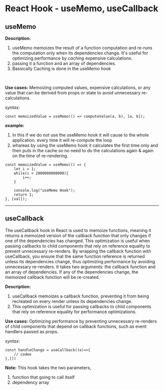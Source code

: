 # React Hook - useMemo, useCallback

## useMemo

**Description:** 
1. useMemo memoizes the result of a function computation and re-runs the computation only when its dependencies change. It's useful for optimizing performance by *caching* expensive calculations.
2. passing it a function and an array of dependencies.
3. Bassically Caching is done in the useMemo hook

<br>

**Use cases:** Memoizing computed values, expensive calculations, or any value that can be derived from props or state to avoid unnecessary re-calculations.

*syntax:*
```
const memoizedValue = useMemo(() => computeValue(a, b), [a, b]);
```

**example:**
1. In this if we do not use the useMemo hook it will cause to the whole application. every time it will re-compute the loop
2. whareas by using the useMemo hook it calculates the first time only and then puts in the cache so no need to do the calculations again & again on the time of re-rendering.
```
const memoizedValue = useMemo(() => {
    let i = 1;
    while(i < 2000000000000){
        i++;
    }

    console.log("useMemo Hook");
    return 1;
}, [val]);
```


<hr>

## useCallback

The useCallback hook in React is used to memoize functions, meaning it returns a memoized version of the callback function that only changes if one of the dependencies has changed. This optimization is useful when passing callbacks to child components that rely on reference equality to prevent unnecessary re-renders. By wrapping the callback function with useCallback, you ensure that the same function reference is returned unless its dependencies change, thus optimizing performance by avoiding unnecessary re-renders. It takes two arguments: the callback function and an array of dependencies. If any of the dependencies change, the memoized callback function will be re-created.

**Description:** 
1. useCallback memoizes a callback function, preventing it from being recreated on every render unless its dependencies change. 
2. This optimization is useful for passing callbacks to child components that rely on reference equality for performance optimizations.

**Use cases:** Optimizing performance by preventing unnecessary re-renders of child components that depend on callback functions, such as event handlers passed as props.

*syntax:*
```
const handleChange = useCallback((e)=>{
    // codee
},[])
```
**Note:** This hook takes the two parameters,
1. function that going to call itself
2. dependency array


